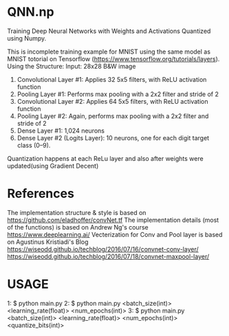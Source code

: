 # QNN.np
Training Deep Neural Networks with Weights and Activations Quantized using Numpy.

This is incomplete training example for MNIST using the same model as MNIST totorial on Tensorflow (https://www.tensorflow.org/tutorials/layers). 
Using the Structure:
Input: 28x28 B&W image
1. Convolutional Layer #1: Applies 32 5x5 filters, with ReLU activation function
2. Pooling Layer #1: Performs max pooling with a 2x2 filter and stride of 2
3. Convolutional Layer #2: Applies 64 5x5 filters, with ReLU activation function
4. Pooling Layer #2: Again, performs max pooling with a 2x2 filter and stride of 2
5. Dense Layer #1: 1,024 neurons
6. Dense Layer #2 (Logits Layer): 10 neurons, one for each digit target class (0–9).

Quantization happens at each ReLu layer and also after weights were updated(using Gradient Decent)

# References
The implementation structure & style is based on https://github.com/eladhoffer/convNet.tf
The implementation details (most of the functions) is based on Andrew Ng's course https://www.deeplearning.ai/
Vecterization for Conv and Pool layer is based on Agustinus Kristiadi's Blog https://wiseodd.github.io/techblog/2016/07/16/convnet-conv-layer/ https://wiseodd.github.io/techblog/2016/07/18/convnet-maxpool-layer/

# USAGE
1: $ python main.py
2: $ python main.py <batch_size(int)> <learning_rate(float)> <num_epochs(int)>
3: $ python main.py <batch_size(int)> <learning_rate(float)> <num_epochs(int)> <quantize_bits(int)>